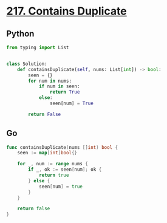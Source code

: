 # [217. Contains Duplicate](https://leetcode.com/problems/contains-duplicate/)

## Python
```python
from typing import List


class Solution:
    def containsDuplicate(self, nums: List[int]) -> bool:
        seen = {}
        for num in nums:
            if num in seen:
                return True
            else:
                seen[num] = True

        return False
```

## Go
```go
func containsDuplicate(nums []int) bool {
	seen := map[int]bool{}

	for _, num := range nums {
		if _, ok := seen[num]; ok {
			return true
		} else {
			seen[num] = true
		}
	}

	return false
}
```







